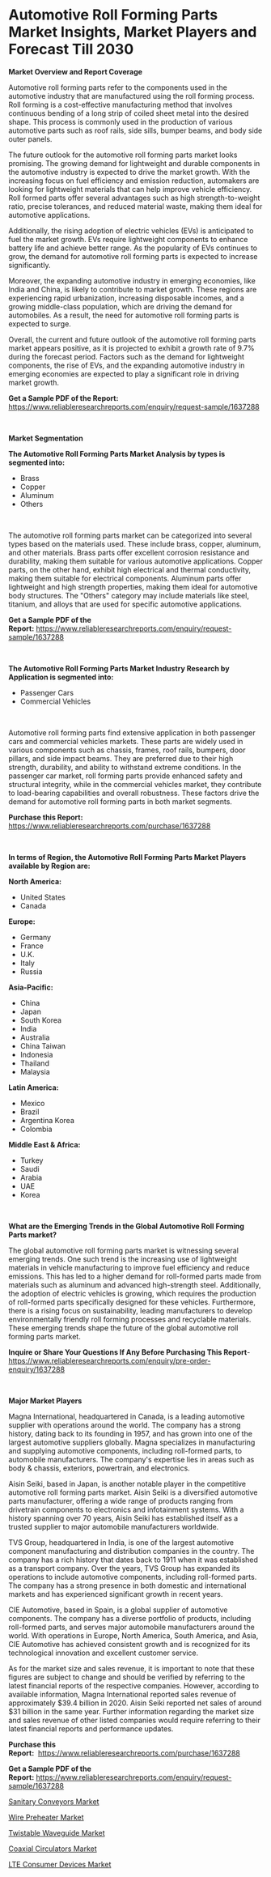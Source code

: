 <p><h1>Automotive Roll Forming Parts Market Insights, Market Players and Forecast Till 2030</h1></p><p><strong>Market Overview and Report Coverage</strong></p>
<p><p>Automotive roll forming parts refer to the components used in the automotive industry that are manufactured using the roll forming process. Roll forming is a cost-effective manufacturing method that involves continuous bending of a long strip of coiled sheet metal into the desired shape. This process is commonly used in the production of various automotive parts such as roof rails, side sills, bumper beams, and body side outer panels.</p><p>The future outlook for the automotive roll forming parts market looks promising. The growing demand for lightweight and durable components in the automotive industry is expected to drive the market growth. With the increasing focus on fuel efficiency and emission reduction, automakers are looking for lightweight materials that can help improve vehicle efficiency. Roll formed parts offer several advantages such as high strength-to-weight ratio, precise tolerances, and reduced material waste, making them ideal for automotive applications.</p><p>Additionally, the rising adoption of electric vehicles (EVs) is anticipated to fuel the market growth. EVs require lightweight components to enhance battery life and achieve better range. As the popularity of EVs continues to grow, the demand for automotive roll forming parts is expected to increase significantly.</p><p>Moreover, the expanding automotive industry in emerging economies, like India and China, is likely to contribute to market growth. These regions are experiencing rapid urbanization, increasing disposable incomes, and a growing middle-class population, which are driving the demand for automobiles. As a result, the need for automotive roll forming parts is expected to surge.</p><p>Overall, the current and future outlook of the automotive roll forming parts market appears positive, as it is projected to exhibit a growth rate of 9.7% during the forecast period. Factors such as the demand for lightweight components, the rise of EVs, and the expanding automotive industry in emerging economies are expected to play a significant role in driving market growth.</p></p>
<p><strong>Get a Sample PDF of the Report:</strong> <a href="https://www.reliableresearchreports.com/enquiry/request-sample/1637288">https://www.reliableresearchreports.com/enquiry/request-sample/1637288</a></p>
<p>&nbsp;</p>
<p><strong>Market Segmentation</strong></p>
<p><strong>The Automotive Roll Forming Parts Market Analysis by types is segmented into:</strong></p>
<p><ul><li>Brass</li><li>Copper</li><li>Aluminum</li><li>Others</li></ul></p>
<p>&nbsp;</p>
<p><p>The automotive roll forming parts market can be categorized into several types based on the materials used. These include brass, copper, aluminum, and other materials. Brass parts offer excellent corrosion resistance and durability, making them suitable for various automotive applications. Copper parts, on the other hand, exhibit high electrical and thermal conductivity, making them suitable for electrical components. Aluminum parts offer lightweight and high strength properties, making them ideal for automotive body structures. The "Others" category may include materials like steel, titanium, and alloys that are used for specific automotive applications.</p></p>
<p><strong>Get a Sample PDF of the Report:</strong>&nbsp;<a href="https://www.reliableresearchreports.com/enquiry/request-sample/1637288">https://www.reliableresearchreports.com/enquiry/request-sample/1637288</a></p>
<p>&nbsp;</p>
<p><strong>The Automotive Roll Forming Parts Market Industry Research by Application is segmented into:</strong></p>
<p><ul><li>Passenger Cars</li><li>Commercial Vehicles</li></ul></p>
<p>&nbsp;</p>
<p><p>Automotive roll forming parts find extensive application in both passenger cars and commercial vehicles markets. These parts are widely used in various components such as chassis, frames, roof rails, bumpers, door pillars, and side impact beams. They are preferred due to their high strength, durability, and ability to withstand extreme conditions. In the passenger car market, roll forming parts provide enhanced safety and structural integrity, while in the commercial vehicles market, they contribute to load-bearing capabilities and overall robustness. These factors drive the demand for automotive roll forming parts in both market segments.</p></p>
<p><strong>Purchase this Report:</strong>&nbsp; <a href="https://www.reliableresearchreports.com/purchase/1637288">https://www.reliableresearchreports.com/purchase/1637288</a></p>
<p>&nbsp;</p>
<p><strong>In terms of Region, the Automotive Roll Forming Parts Market Players available by Region are:</strong></p>
<p>
    <p> <strong> North America: </strong>
        <ul>
            <li>United States</li>
            <li>Canada</li>
        </ul>
        </p> 
    <p> <strong> Europe: </strong>
        <ul>
            <li>Germany</li>
            <li>France</li>
            <li>U.K.</li>
            <li>Italy</li>
            <li>Russia</li>
        </ul>
        </p> 
    <p> <strong> Asia-Pacific: </strong>
        <ul>
            <li>China</li>
            <li>Japan</li>
            <li>South Korea</li>
            <li>India</li>
            <li>Australia</li>
            <li>China Taiwan</li>
            <li>Indonesia</li>
            <li>Thailand</li>
            <li>Malaysia</li>
        </ul>
        </p> 
    <p> <strong> Latin America: </strong>
        <ul>
            <li>Mexico</li>
            <li>Brazil</li>
            <li>Argentina Korea</li>
            <li>Colombia</li>
        </ul>
        </p> 
    <p> <strong> Middle East & Africa: </strong>
        <ul>
            <li>Turkey</li>
            <li>Saudi</li>
            <li>Arabia</li>
            <li>UAE</li>
            <li>Korea</li>
        </ul>
    </p>
    </p>
<p>&nbsp;</p>
<p><strong>What are the Emerging Trends in the Global Automotive Roll Forming Parts market?</strong></p>
<p><p>The global automotive roll forming parts market is witnessing several emerging trends. One such trend is the increasing use of lightweight materials in vehicle manufacturing to improve fuel efficiency and reduce emissions. This has led to a higher demand for roll-formed parts made from materials such as aluminum and advanced high-strength steel. Additionally, the adoption of electric vehicles is growing, which requires the production of roll-formed parts specifically designed for these vehicles. Furthermore, there is a rising focus on sustainability, leading manufacturers to develop environmentally friendly roll forming processes and recyclable materials. These emerging trends shape the future of the global automotive roll forming parts market.</p></p>
<p><strong>Inquire or Share Your Questions If Any Before Purchasing This Report</strong>- <a href="https://www.reliableresearchreports.com/enquiry/pre-order-enquiry/1637288">https://www.reliableresearchreports.com/enquiry/pre-order-enquiry/1637288</a></p>
<p>&nbsp;</p>
<p><strong>Major Market Players</strong></p>
<p><p>Magna International, headquartered in Canada, is a leading automotive supplier with operations around the world. The company has a strong history, dating back to its founding in 1957, and has grown into one of the largest automotive suppliers globally. Magna specializes in manufacturing and supplying automotive components, including roll-formed parts, to automobile manufacturers. The company's expertise lies in areas such as body & chassis, exteriors, powertrain, and electronics.</p><p>Aisin Seiki, based in Japan, is another notable player in the competitive automotive roll forming parts market. Aisin Seiki is a diversified automotive parts manufacturer, offering a wide range of products ranging from drivetrain components to electronics and infotainment systems. With a history spanning over 70 years, Aisin Seiki has established itself as a trusted supplier to major automobile manufacturers worldwide.</p><p>TVS Group, headquartered in India, is one of the largest automotive component manufacturing and distribution companies in the country. The company has a rich history that dates back to 1911 when it was established as a transport company. Over the years, TVS Group has expanded its operations to include automotive components, including roll-formed parts. The company has a strong presence in both domestic and international markets and has experienced significant growth in recent years.</p><p>CIE Automotive, based in Spain, is a global supplier of automotive components. The company has a diverse portfolio of products, including roll-formed parts, and serves major automobile manufacturers around the world. With operations in Europe, North America, South America, and Asia, CIE Automotive has achieved consistent growth and is recognized for its technological innovation and excellent customer service.</p><p>As for the market size and sales revenue, it is important to note that these figures are subject to change and should be verified by referring to the latest financial reports of the respective companies. However, according to available information, Magna International reported sales revenue of approximately $39.4 billion in 2020. Aisin Seiki reported net sales of around $31 billion in the same year. Further information regarding the market size and sales revenue of other listed companies would require referring to their latest financial reports and performance updates.</p></p>
<p><strong>Purchase this Report:</strong>&nbsp;&nbsp;<a href="https://www.reliableresearchreports.com/purchase/1637288">https://www.reliableresearchreports.com/purchase/1637288</a></p>
<p></p>
<p><strong>Get a Sample PDF of the Report:</strong>&nbsp;<a href="https://www.reliableresearchreports.com/enquiry/request-sample/1637288">https://www.reliableresearchreports.com/enquiry/request-sample/1637288</a></p>
<p><p><a href="https://medium.com/@paulmcglynn6456/sanitary-conveyors-market-size-growth-forecast-2023-2030-011962daf155">Sanitary Conveyors Market</a></p><p><a href="https://medium.com/@merrittrice2023/wire-preheater-market-size-growth-forecast-2023-2030-81cdfc27c79e">Wire Preheater Market</a></p><p><a href="https://www.linkedin.com/pulse/twistable-waveguide-market-challenges-opportunities-growth-anp0e/">Twistable Waveguide Market</a></p><p><a href="https://www.linkedin.com/pulse/coaxial-circulators-market-size-2023-2030-global-hws3e/">Coaxial Circulators Market</a></p><p><a href="https://www.linkedin.com/pulse/decoding-lte-consumer-devices-market-deep-dive-latest-trends-wmaje/">LTE Consumer Devices Market</a></p></p>